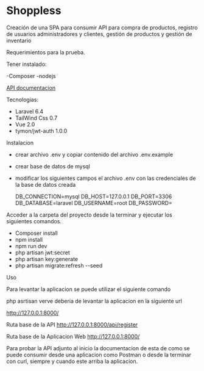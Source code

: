 

# Shoppless


Creación de una SPA  para consumir API para compra de productos, registro de usuarios administradores y clientes, gestión de productos y gestión de inventario

Requerimientos para la prueba.

Tener instalado:

-Composer
-nodejs

[API documentacion](https://documenter.getpostman.com/view/3605815/SVzz1yWH)

Tecnologias:

 - Laravel 6.4
 - TailWind Css 0.7
 - Vue 2.0
 - tymon/jwt-auth 1.0.0

Instalacion

 - crear archivo .env y copiar contenido del archivo .env.example
 - crear base de datos de mysql
 - modificar los siguientes campos el archivo .env con las credenciales de la base de datos creada
 
    DB_CONNECTION=mysql
    DB_HOST=127.0.0.1
    DB_PORT=3306
    DB_DATABASE=laravel
    DB_USERNAME=root
    DB_PASSWORD=
    
 Acceder a la carpeta del proyecto desde la terminar y ejecutar los siguientes comandos.
 
 - Composer install
 - npm install
 - npm run dev
 - php artisan jwt:secret
 - php artisan key:generate
 - php artisan migrate:refresh --seed 
 
 Uso
 
 Para levantar la aplicacion se puede utilizar el siguiente comando
 
 php asrtisan verve deberia de levantar la aplicacion en la siguiente url
 
 http://127.0.0.1:8000/
 
 Ruta base de la API http://127.0.0.1:8000/api/register
 
 Ruta base de la Aplicacion Web http://127.0.0.1:8000/
 

 Para probar la API adjunto al inicio la documentacion de esta de como se puede consumir desde una aplicacion como Postman o desde la terminar con curl, siempre y cuando este arriba la aplicacion.
 
